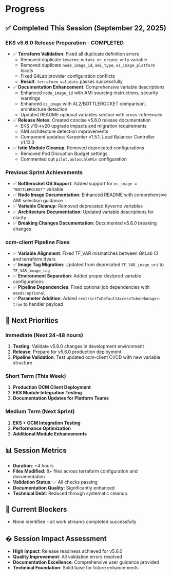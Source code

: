 # Progress

## ✅ **Completed This Session (September 22, 2025)**

### **EKS v5.6.0 Release Preparation - COMPLETED**
- ✅ **Terraform Validation**: Fixed all duplicate definition errors
  - Removed duplicate `kyverno_mutate_on_create_only` variable
  - Removed duplicate `node_image_id`, `ami_type`, `os_image_platform` locals
  - Fixed GitLab provider configuration conflicts
  - **Result**: `terraform validate` passes successfully
- ✅ **Documentation Enhancement**: Comprehensive variable descriptions
  - Enhanced `node_image_id` with AMI sourcing instructions, security warnings
  - Enhanced `os_image` with AL2/BOTTLEROCKET comparison, architecture detection
  - Updated README optional variables section with cross-references
- ✅ **Release Notes**: Created concise v5.6.0 release documentation
  - EKS v19→v20 upgrade impacts and migration requirements
  - AMI architecture detection improvements
  - Component updates: Karpenter v1.5.1, Load Balancer Controller v1.13.3
- ✅ **Istio Module Cleanup**: Removed deprecated configurations
  - Removed Pod Disruption Budget settings
  - Commented out `pilot.autoscaleMin` configuration

### **Previous Sprint Achievements**
- ✅ **Bottlerocket OS Support**: Added support for `os_image = "BOTTLEROCKET"` variable
- ✅ **Node Image Documentation**: Enhanced README with comprehensive AMI selection guidance  
- ✅ **Variable Cleanup**: Removed deprecated Kyverno variables
- ✅ **Architecture Documentation**: Updated variable descriptions for clarity
- ✅ **Breaking Changes Documentation**: Documented v5.6.0 breaking changes

### **ocm-client Pipeline Fixes**
- ✅ **Variable Alignment**: Fixed TF_VAR mismatches between GitLab CI and terraform.tfvars
- ✅ **Image Tag Migration**: Updated from deprecated `TF_VAR_image_uri` to `TF_VAR_image_tag`
- ✅ **Environment Separation**: Added proper dev/prod variable configurations
- ✅ **Pipeline Dependencies**: Fixed optional job dependencies with `needs:optional`
- ✅ **Parameter Addition**: Added `restrictToDefaultAccessTokenManager: true` to handler payload

## 🎯 **Next Priorities**

### **Immediate (Next 24-48 hours)**
1. **Testing**: Validate v5.6.0 changes in development environment
2. **Release**: Prepare for v5.6.0 production deployment
3. **Pipeline Validation**: Test updated ocm-client CI/CD with new variable structure

### **Short Term (This Week)**
1. **Production OCM Client Deployment**
2. **EKS Module Integration Testing**
3. **Documentation Updates for Platform Teams**

### **Medium Term (Next Sprint)**
1. **EKS + OCM Integration Testing**
2. **Performance Optimization**
3. **Additional Module Enhancements**

## 📊 **Session Metrics**
- **Duration**: ~4 hours
- **Files Modified**: 8+ files across terraform configuration and documentation
- **Validation Status**: ✅ All checks passing
- **Documentation Quality**: Significantly enhanced
- **Technical Debt**: Reduced through systematic cleanup

## 🚫 **Current Blockers**
- None identified - all work streams completed successfully

## � **Session Impact Assessment**
- **High Impact**: Release readiness achieved for v5.6.0
- **Quality Improvement**: All validation errors resolved
- **Documentation Excellence**: Comprehensive user guidance provided
- **Technical Foundation**: Solid base for future enhancements
